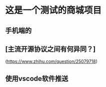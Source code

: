 # 这是一个测试的商城项目

## 手机端的

## [主流开源协议之间有何异同？]
(https://www.zhihu.com/question/25079718)

## 使用vscode软件推送

